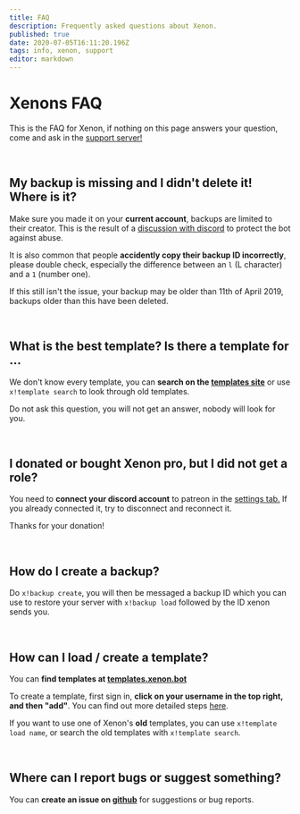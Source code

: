 ```yaml
---
title: FAQ
description: Frequently asked questions about Xenon.
published: true
date: 2020-07-05T16:11:20.196Z
tags: info, xenon, support
editor: markdown
---
```


# Xenons FAQ

This is the FAQ for Xenon, if nothing on this page answers your question, come and ask in the [support server!](https://xenon.bot/support)

<br />

## My backup is missing and I didn't delete it! Where is it?

Make sure you made it on your **current account**, backups are limited to their creator. This is the result of a [discussion with discord](https://discord.com/channels/410488579140354049/633228935370637312/633229503614812160) to protect the bot against abuse.

It is also common that people **accidently copy their backup ID incorrectly**, please double check, especially the difference between an `l` (L character) and a `1` (number one).

If this still isn't the issue, your backup may be older than 11th of April 2019, backups older than this have been deleted.

<br />

## What is the best template? Is there a template for ...

We don't know every template, you can **search on the [templates site](https://templates.xenon.bot)** or use `x!template search` to look through old templates. 

Do not ask this question, you will not get an answer, nobody will look for you.

<br />

## I donated or bought Xenon pro, but I did not get a role?

You need to **connect your discord account** to patreon in the [settings tab.](https://www.patreon.com/settings/apps) If you already connected it, try to disconnect and reconnect it.

Thanks for your donation!

<br />

## How do I create a backup?

Do `x!backup create`, you will then be messaged a backup ID which you can use to restore your server with `x!backup load` followed by the ID xenon sends you.

<br />

## How can I load / create a template?

You can **find templates at [templates.xenon.bot](https://templates.xenon.bot)**

To create a template, first sign in, **click on your username in the top right, and then "add"**. You can find out more detailed steps [here](/templates#creating-a-template).

If you want to use one of Xenon's **old** templates, you can use `x!template load name`, or search the old templates with `x!template search`.

<br />

## Where can I report bugs or suggest something?

You can **create an issue on [github](https://github.com/Xenon-Bot/xenon-main/issues)** for suggestions or bug reports.